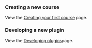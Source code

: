 ### Creating a new course
View the [Creating your first course](https://github.com/adaptlearning/adapt_framework/wiki/Creating-your-first-course) page.


### Developing a new plugin
View the [Developing plugins](https://github.com/adaptlearning/adapt_framework/wiki/Developing-plugins)page.